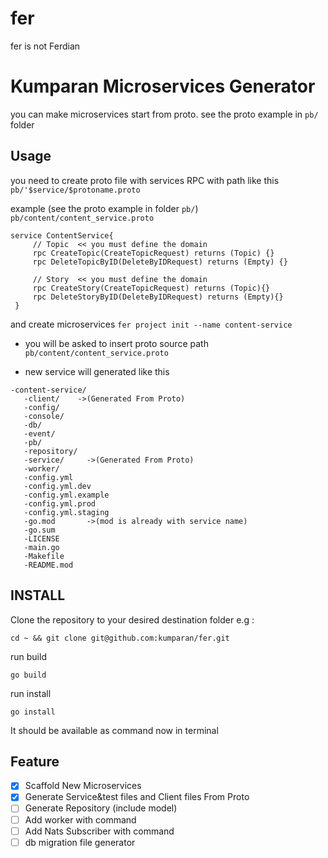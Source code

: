 # fer
fer is not Ferdian

# Kumparan Microservices Generator 

you can make microservices start from proto. see the proto example in `pb/` folder

## Usage
you need to create proto file with services RPC with path like this
`pb/'$service/$protoname.proto`

example (see the proto example in folder `pb/`)
`pb/content/content_service.proto`
```
service ContentService{
     // Topic  << you must define the domain
     rpc CreateTopic(CreateTopicRequest) returns (Topic) {}
     rpc DeleteTopicByID(DeleteByIDRequest) returns (Empty) {}
 
     // Story  << you must define the domain
     rpc CreateStory(CreateTopicRequest) returns (Topic){}
     rpc DeleteStoryByID(DeleteByIDRequest) returns (Empty){}
 }
```

and create microservices
`fer project init --name content-service`
 
 - you will be asked to insert proto source path
 `pb/content/content_service.proto` 
 
 - new service will generated like this
 ```
-content-service/
    -client/    ->(Generated From Proto)
    -config/
    -console/
    -db/
    -event/
    -pb/
    -repository/
    -service/     ->(Generated From Proto)
    -worker/
    -config.yml
    -config.yml.dev
    -config.yml.example
    -config.yml.prod
    -config.yml.staging
    -go.mod       ->(mod is already with service name)
    -go.sum
    -LICENSE
    -main.go
    -Makefile
    -README.mod
 ```

## INSTALL
Clone the repository to your desired destination folder e.g :
```
cd ~ && git clone git@github.com:kumparan/fer.git
```
run build
```
go build
```
run  install
```
go install
```

It should be available as command now in terminal

## Feature
-   [x] Scaffold New Microservices
-   [x] Generate Service&test files and Client files From Proto
-   [ ] Generate Repository (include model)
-   [ ] Add worker with command
-   [ ] Add Nats Subscriber with command
-   [ ] db migration file generator